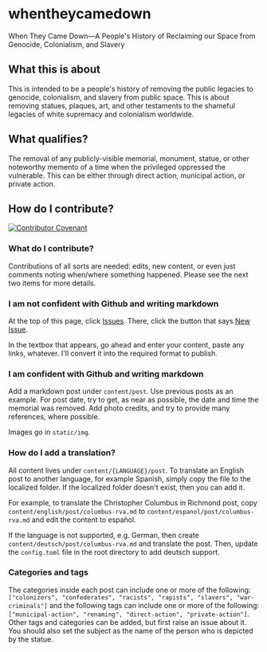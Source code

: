 # whentheycamedown
When They Came Down—A People's History of Reclaiming our Space from Genocide, Colonialism, and Slavery

## What this is about

This is intended to be a people's history of removing the public legacies to genocide, colonialism, and slavery from public space. This is about removing statues, plaques, art, and other testaments to the shameful legacies of white supremacy and colonialism worldwide.

## What qualifies?

The removal of any publicly-visible memorial, monument, statue, or other noteworthy memento of a time when the privileged oppressed the vulnerable. This can be either through direct action, municipal action, or private action.

## How do I contribute?

[![Contributor Covenant](https://img.shields.io/badge/Contributor%20Covenant-v2.0%20adopted-ff69b4.svg)](CODE_OF_CONDUCT.md)

### What do I contribute?

Contributions of all sorts are needed: edits, new content, or even just comments noting when/where something happened. Please see the next two items for more details.

### I am not confident with Github and writing markdown

At the top of this page, click [Issues](https://github.com/Gorcenski/whentheycamedown/issues). There, click the button that says [New Issue](https://github.com/Gorcenski/whentheycamedown/issues/new).

In the textbox that appears, go ahead and enter your content, paste any links, whatever. I'll convert it into the required format to publish.

### I am confident with Github and writing markdown

Add a markdown post under `content/post`. Use previous posts as an example. For post date, try to get, as near as possible, the date and time the memorial was removed. Add photo credits, and try to provide many references, where possible.

Images go in `static/img`.

### How do I add a translation?

All content lives under `content/{LANGUAGE}/post`. To translate an English post to another language, for example Spanish, simply copy the file to the localized folder. If the localized folder doesn't exist, then you can add it.

For example, to translate the Christopher Columbus in Richmond post, copy `content/english/post/columbus-rva.md` to `content/espanol/post/columbus-rva.md` and edit the content to español.

If the language is not supported, e.g. German, then create `content/deutsch/post/columbus-rva.md` and translate the post. Then, update the `config.toml` file in the root directory to add deutsch support.

### Categories and tags
The categories inside each post can include one or more of the following: `["colonizers", "confederates", "racists", "rapists", "slavers", "war-criminals"]` and the following tags can include one or more of the following: `["municipal-action", "renaming", "direct-action", "private-action"]`. Other tags and categories can be added, but first raise an issue about it.  You should also set the subject as the name of the person who is depicted by the statue.
